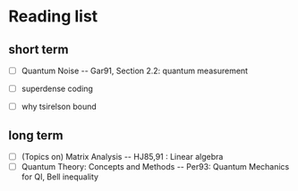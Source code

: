 # Reading list
## short term
- [ ] Quantum Noise -- Gar91, Section 2.2: quantum measurement
- [ ] superdense coding
- [ ] why tsirelson bound


## long term
- [ ] (Topics on) Matrix Analysis -- HJ85,91 : Linear algebra
- [ ] Quantum Theory: Concepts and Methods -- Per93: Quantum Mechanics for QI, Bell inequality
